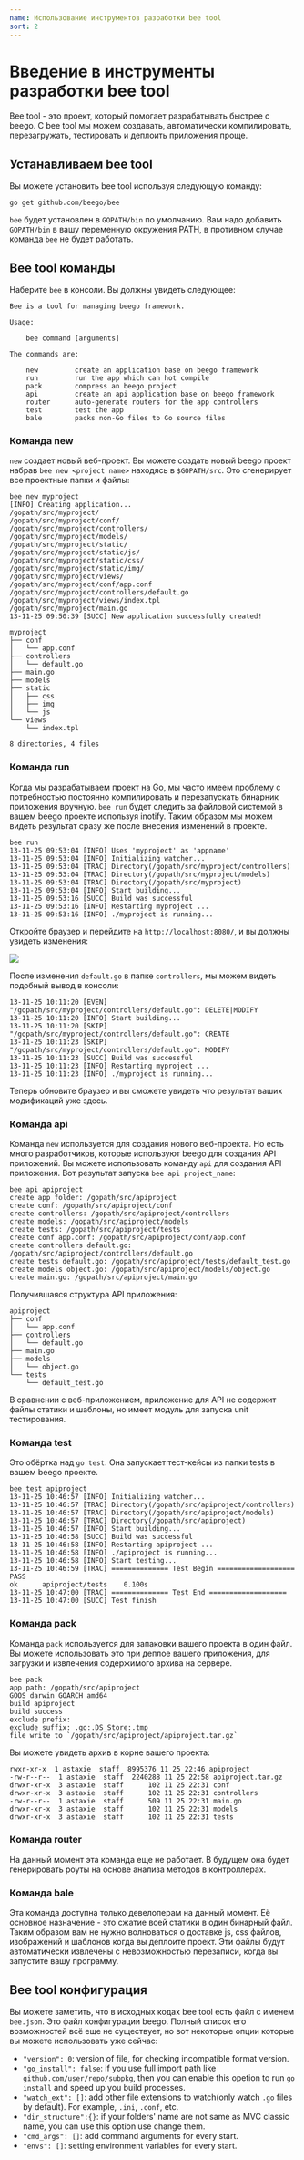 ```yaml
---
name: Использование инструментов разработки bee tool
sort: 2
---
```


# Введение в инструменты разработки bee tool

Bee tool - это проект, который помогает разрабатывать быстрее с beego. С bee tool мы можем создавать, автоматически компилировать, перезагружать, тестировать и деплоить приложения проще.

## Устанавливаем bee tool

Вы можете установить bee tool используя следующую команду:

	go get github.com/beego/bee

`bee` будет установлен в `GOPATH/bin` по умолчанию. Вам надо добавить `GOPATH/bin` в вашу переменную окружения PATH, в противном случае команда `bee` не будет работать.

## Bee tool команды

Наберите `bee` в консоли. Вы должны увидеть следующее:

```
Bee is a tool for managing beego framework.

Usage:

	bee command [arguments]

The commands are:

    new         create an application base on beego framework
    run         run the app which can hot compile
    pack        compress an beego project
    api         create an api application base on beego framework
    router      auto-generate routers for the app controllers
    test        test the app
    bale        packs non-Go files to Go source files
```

### Команда new

`new` создает новый веб-проект. Вы можете создать новый beego проект набрав `bee new <project name>` находясь в `$GOPATH/src`. Это сгенерирует все проектные папки и файлы:

```
bee new myproject
[INFO] Creating application...
/gopath/src/myproject/
/gopath/src/myproject/conf/
/gopath/src/myproject/controllers/
/gopath/src/myproject/models/
/gopath/src/myproject/static/
/gopath/src/myproject/static/js/
/gopath/src/myproject/static/css/
/gopath/src/myproject/static/img/
/gopath/src/myproject/views/
/gopath/src/myproject/conf/app.conf
/gopath/src/myproject/controllers/default.go
/gopath/src/myproject/views/index.tpl
/gopath/src/myproject/main.go
13-11-25 09:50:39 [SUCC] New application successfully created!
```

```
myproject
├── conf
│   └── app.conf
├── controllers
│   └── default.go
├── main.go
├── models
├── static
│   ├── css
│   ├── img
│   └── js
└── views
    └── index.tpl

8 directories, 4 files
```

### Команда run

Когда мы разрабатываем проект на Go, мы часто имеем проблему с потребностью постоянно компилировать и перезапускать бинарник приложения вручную. `bee run` будет следить за файловой системой в вашем beego проекте используя inotify. Таким образом мы можем видеть результат сразу же после внесения изменений в проекте.

```
bee run
13-11-25 09:53:04 [INFO] Uses 'myproject' as 'appname'
13-11-25 09:53:04 [INFO] Initializing watcher...
13-11-25 09:53:04 [TRAC] Directory(/gopath/src/myproject/controllers)
13-11-25 09:53:04 [TRAC] Directory(/gopath/src/myproject/models)
13-11-25 09:53:04 [TRAC] Directory(/gopath/src/myproject)
13-11-25 09:53:04 [INFO] Start building...
13-11-25 09:53:16 [SUCC] Build was successful
13-11-25 09:53:16 [INFO] Restarting myproject ...
13-11-25 09:53:16 [INFO] ./myproject is running...
```
Откройте браузер и перейдите на `http://localhost:8080/`, и вы должны увидеть изменения:

![](../images/beerun.png)

После изменения `default.go` в папке `controllers`, мы можем видеть
подобный вывод в консоли:

```
13-11-25 10:11:20 [EVEN] "/gopath/src/myproject/controllers/default.go": DELETE|MODIFY
13-11-25 10:11:20 [INFO] Start building...
13-11-25 10:11:20 [SKIP] "/gopath/src/myproject/controllers/default.go": CREATE
13-11-25 10:11:23 [SKIP] "/gopath/src/myproject/controllers/default.go": MODIFY
13-11-25 10:11:23 [SUCC] Build was successful
13-11-25 10:11:23 [INFO] Restarting myproject ...
13-11-25 10:11:23 [INFO] ./myproject is running...
```

Теперь обновите браузер и вы сможете увидеть что результат ваших модификаций уже здесь.

### Команда api

Команда `new` используется для создания нового веб-проекта. Но есть много разработчиков, 
которые используют beego для создания API приложений. Вы можете использовать команду `api` для создания API приложения. Вот результат запуска `bee api project_name`:

```
bee api apiproject
create app folder: /gopath/src/apiproject
create conf: /gopath/src/apiproject/conf
create controllers: /gopath/src/apiproject/controllers
create models: /gopath/src/apiproject/models
create tests: /gopath/src/apiproject/tests
create conf app.conf: /gopath/src/apiproject/conf/app.conf
create controllers default.go: /gopath/src/apiproject/controllers/default.go
create tests default.go: /gopath/src/apiproject/tests/default_test.go
create models object.go: /gopath/src/apiproject/models/object.go
create main.go: /gopath/src/apiproject/main.go
```

Получившаяся структура API приложения:

```
apiproject
├── conf
│   └── app.conf
├── controllers
│   └── default.go
├── main.go
├── models
│   └── object.go
└── tests
    └── default_test.go
```

В сравнении с веб-приложением, приложение для API не содержит файлы статики и шаблоны, но
имеет модуль для запуска unit тестирования.

### Команда test

Это обёртка над `go test`. Она запускает тест-кейсы из папки tests в вашем beego проекте.

```
bee test apiproject
13-11-25 10:46:57 [INFO] Initializing watcher...
13-11-25 10:46:57 [TRAC] Directory(/gopath/src/apiproject/controllers)
13-11-25 10:46:57 [TRAC] Directory(/gopath/src/apiproject/models)
13-11-25 10:46:57 [TRAC] Directory(/gopath/src/apiproject)
13-11-25 10:46:57 [INFO] Start building...
13-11-25 10:46:58 [SUCC] Build was successful
13-11-25 10:46:58 [INFO] Restarting apiproject ...
13-11-25 10:46:58 [INFO] ./apiproject is running...
13-11-25 10:46:58 [INFO] Start testing...
13-11-25 10:46:59 [TRAC] ============== Test Begin ===================
PASS
ok  	apiproject/tests	0.100s
13-11-25 10:47:00 [TRAC] ============== Test End ===================
13-11-25 10:47:00 [SUCC] Test finish
```

### Команда pack

Команда `pack` используется для запаковки вашего проекта в один файл. Вы можете использовать это при деплое вашего приложения, для загрузки и извлечения содержимого архива на сервере.

```
bee pack
app path: /gopath/src/apiproject
GOOS darwin GOARCH amd64
build apiproject
build success
exclude prefix:
exclude suffix: .go:.DS_Store:.tmp
file write to `/gopath/src/apiproject/apiproject.tar.gz`
```

Вы можете увидеть архив в корне вашего проекта:

```
rwxr-xr-x  1 astaxie  staff  8995376 11 25 22:46 apiproject
-rw-r--r--  1 astaxie  staff  2240288 11 25 22:58 apiproject.tar.gz
drwxr-xr-x  3 astaxie  staff      102 11 25 22:31 conf
drwxr-xr-x  3 astaxie  staff      102 11 25 22:31 controllers
-rw-r--r--  1 astaxie  staff      509 11 25 22:31 main.go
drwxr-xr-x  3 astaxie  staff      102 11 25 22:31 models
drwxr-xr-x  3 astaxie  staff      102 11 25 22:31 tests
```

### Команда router

На данный момент эта команда еще не работает. В будущем она будет генерировать роуты на основе анализа методов в контроллерах.

### Команда bale

Эта команда доступна только девелоперам на данный момент. Её основное назначение - это сжатие всей статики в один бинарный файл. Таким образом вам не нужно волноваться о доставке js, css файлов, изображений и шаблонов когда вы деплоите проект. Эти файлы будут автоматически извлечены с невозможностью перезаписи, когда вы запустите вашу программу.

## Bee tool конфигурация

Вы можете заметить, что в исходных кодах bee tool есть файл с именем `bee.json`. Это файл конфигурации beego. Полный список его возможностей всё еще не существует, но вот некоторые опции которые вы можете использовать уже сейчас:

- `"version": 0`: version of file, for checking incompatible format version.
- `"go_install": false`: if you use full import path like `github.com/user/repo/subpkg`, then you can enable this opetion to run `go install` and speed up you build processes.
- `"watch_ext": []`: add other file extensions to watch(only watch `.go` files by default). For example, `.ini`, `.conf`, etc.
- `"dir_structure":{}`: if your folders' name are not same as MVC classic name, you can use this option use change them.
- `"cmd_args": []`: add command arguments for every start.
- `"envs": []`: setting environment variables for every start.
